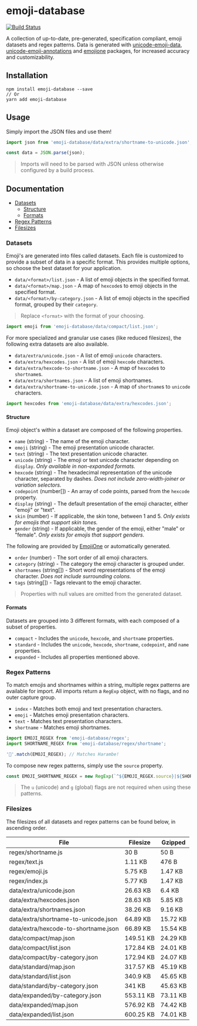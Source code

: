 # emoji-database
[![Build Status](https://travis-ci.org/milesj/emoji-database.svg?branch=master)](https://travis-ci.org/milesj/emoji-database)

A collection of up-to-date, pre-generated, specification compliant, emoji datasets and
regex patterns. Data is generated with [unicode-emoji-data][unicode-emoji-data],
[unicode-emoji-annotations][unicode-emoji-annotations] and [emojione][emojione] packages,
for increased accuracy and customizability.

## Installation

```
npm install emoji-database --save
// Or
yarn add emoji-database
```

## Usage

Simply import the JSON files and use them!

```javascript
import json from 'emoji-database/data/extra/shortname-to-unicode.json';

const data = JSON.parse(json);
```

> Imports will need to be parsed with JSON unless otherwise configured by a build process.

## Documentation

* [Datasets](#datasets)
  * [Structure](#structure)
  * [Formats](#formats)
* [Regex Patterns](#regex-patterns)
* [Filesizes](#filesizes)

### Datasets

Emoji's are generated into files called datasets. Each file is customized to provide
a subset of data in a specific format. This provides multiple options, so choose the best dataset
for your application.

* `data/<format>/list.json` - A list of emoji objects in the specified format.
* `data/<format>/map.json` - A map of `hexcode`s to emoji objects in the specified format.
* `data/<format>/by-category.json` - A list of emoji objects in the specified format, grouped by
  their `category`.

> Replace `<format>` with the format of your choosing.

```javascript
import emoji from 'emoji-database/data/compact/list.json';
```

For more specialized and granular use cases (like reduced filesizes),
the following extra datasets are also available.

* `data/extra/unicode.json` - A list of emoji `unicode` characters.
* `data/extra/hexcodes.json` - A list of emoji `hexcode` characters.
* `data/extra/hexcode-to-shortname.json` - A map of `hexcode`s to `shortname`s.
* `data/extra/shortnames.json` - A list of emoji shortnames.
* `data/extra/shortname-to-unicode.json` - A map of `shortname`s to `unicode` characters.

```javascript
import hexcodes from 'emoji-database/data/extra/hexcodes.json';
```

#### Structure

Emoji object's within a dataset are composed of the following properties.

* `name` (string) - The name of the emoji character.
* `emoji` (string) - The emoji presentation unicode character.
* `text` (string) - The text presentation unicode character.
* `unicode` (string) - The emoji or text unicode character depending on `display`.
  *Only available in non-expanded formats.*
* `hexcode` (string) - The hexadecimal representation of the unicode character,
  separated by dashes. *Does not include zero-width-joiner or variation selectors.*
* `codepoint` (number[]) - An array of code points, parsed from the `hexcode` property.
* `display` (string) - The default presentation of the emoji character, either "emoji" or "text".
* `skin` (number) - If applicable, the skin tone, between 1 and 5.
  *Only exists for emojis that support skin tones.*
* `gender` (string) - If applicable, the gender of the emoji, either "male" or "female".
  *Only exists for emojis that support genders.*

The following are provided by [EmojiOne][emojione] or automatically generated.

* `order` (number) - The sort order of all emoji characters.
* `category` (string) - The category the emoji character is grouped under.
* `shortnames` (string[]) - Short word representations of the emoji character.
  *Does not include surrounding colons.*
* `tags` (string[]) - Tags relevant to the emoji character.

> Properties with null values are omitted from the generated dataset.

#### Formats

Datasets are grouped into 3 different formats, with each composed of a subset of properties.

* `compact` - Includes the `unicode`, `hexcode`, and `shortname` properties.
* `standard` - Includes the `unicode`, `hexcode`, `shortname`, `codepoint`, and `name` properties.
* `expanded` - Includes all properties mentioned above.

### Regex Patterns

To match emojis and shortnames within a string, multiple regex patterns are available for import.
All imports return a `RegExp` object, with no flags, and no outer capture group.

* `index` - Matches both emoji and text presentation characters.
* `emoji` - Matches emoji presentation characters.
* `text` - Matches text presentation characters.
* `shortname` - Matches emoji shortnames.

```javascript
import EMOJI_REGEX from 'emoji-database/regex';
import SHORTNAME_REGEX from 'emoji-database/regex/shortname';

'🦍'.match(EMOJI_REGEX); // Matches Harambe!
```

To compose new regex patterns, simply use the `source` property.

```javascript
const EMOJI_SHORTNAME_REGEX = new RegExp(`^${EMOJI_REGEX.source}|${SHORTNAME_REGEX.source}$`, 'g');
```

> The `u` (unicode) and `g` (global) flags are not required when using these patterns.

### Filesizes

The filesizes of all datasets and regex patterns can be found below, in ascending order.

| File | Filesize | Gzipped |
| --- | --- | --- |
| regex/shortname.js | 30 B | 50 B |
| regex/text.js | 1.11 KB | 476 B |
| regex/emoji.js | 5.75 KB | 1.47 KB |
| regex/index.js | 5.77 KB | 1.47 KB |
| data/extra/unicode.json | 26.63 KB | 6.4 KB |
| data/extra/hexcodes.json | 28.63 KB | 5.85 KB |
| data/extra/shortnames.json | 38.26 KB | 9.16 KB |
| data/extra/shortname-to-unicode.json | 64.89 KB | 15.72 KB |
| data/extra/hexcode-to-shortname.json | 66.89 KB | 15.54 KB |
| data/compact/map.json | 149.51 KB | 24.29 KB |
| data/compact/list.json | 172.84 KB | 24.01 KB |
| data/compact/by-category.json | 172.94 KB | 24.07 KB |
| data/standard/map.json | 317.57 KB | 45.19 KB |
| data/standard/list.json | 340.9 KB | 45.65 KB |
| data/standard/by-category.json | 341 KB | 45.63 KB |
| data/expanded/by-category.json | 553.11 KB | 73.11 KB |
| data/expanded/map.json | 576.92 KB | 74.42 KB |
| data/expanded/list.json | 600.25 KB | 74.01 KB |

[emojione]: https://github.com/Ranks/emojione
[unicode-emoji-data]: https://github.com/dematerializer/unicode-emoji-data
[unicode-emoji-annotations]: https://github.com/dematerializer/unicode-emoji-annotations
